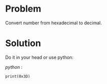 # Problem
Convert number from hexadecimal to decimal.

# Solution
Do it in your head or use python:

*python* :
```
print(0x3D)
```